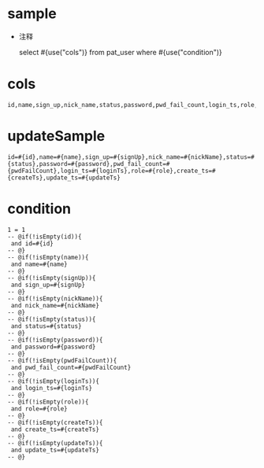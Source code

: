 
sample
===
* 注释

	select #{use("cols")} from pat_user  where  #{use("condition")}

cols
===
	id,name,sign_up,nick_name,status,password,pwd_fail_count,login_ts,role,create_ts,update_ts

updateSample
===
	
	id=#{id},name=#{name},sign_up=#{signUp},nick_name=#{nickName},status=#{status},password=#{password},pwd_fail_count=#{pwdFailCount},login_ts=#{loginTs},role=#{role},create_ts=#{createTs},update_ts=#{updateTs}

condition
===

	1 = 1  
	-- @if(!isEmpty(id)){
	 and id=#{id}
	-- @}
	-- @if(!isEmpty(name)){
	 and name=#{name}
	-- @}
	-- @if(!isEmpty(signUp)){
	 and sign_up=#{signUp}
	-- @}
	-- @if(!isEmpty(nickName)){
	 and nick_name=#{nickName}
	-- @}
	-- @if(!isEmpty(status)){
	 and status=#{status}
	-- @}
	-- @if(!isEmpty(password)){
	 and password=#{password}
	-- @}
	-- @if(!isEmpty(pwdFailCount)){
	 and pwd_fail_count=#{pwdFailCount}
	-- @}
	-- @if(!isEmpty(loginTs)){
	 and login_ts=#{loginTs}
	-- @}
	-- @if(!isEmpty(role)){
	 and role=#{role}
	-- @}
	-- @if(!isEmpty(createTs)){
	 and create_ts=#{createTs}
	-- @}
	-- @if(!isEmpty(updateTs)){
	 and update_ts=#{updateTs}
	-- @}
	
	